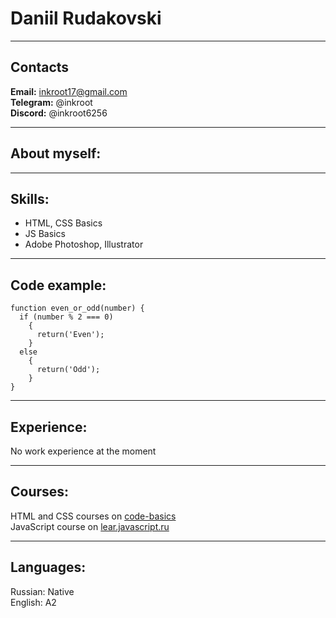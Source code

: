 # Daniil Rudakovski

***
## Contacts  
**Email:** inkroot17@gmail.com  
**Telegram:** @inkroot  
**Discord:** @inkroot6256  

***
## About myself:  

***
## Skills:  
* HTML, CSS Basics
* JS Basics
* Adobe Photoshop, Illustrator

***
## Code example:  
```
function even_or_odd(number) {
  if (number % 2 === 0)
    {
      return('Even');
    }
  else
    {
      return('Odd');
    }
}
```

***
## Experience:
No work experience at the moment

***
## Courses:
HTML and CSS courses on [code-basics](https://ru.code-basics.com/)  
JavaScript course on [lear.javascript.ru](https://learn.javascript.ru/)

***
## Languages:
Russian: Native  
English:  A2